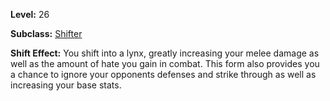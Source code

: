 <!-- TITLE: Shift: Lynx -->
<!-- SUBTITLE:  -->

**Level:** 26

**Subclass:** [Shifter](shifter)

**Shift Effect:** You shift into a lynx, greatly increasing your melee damage as well as the amount of hate you gain in combat.  This form also provides you a chance to ignore your opponents defenses and strike through as well as increasing your base stats.